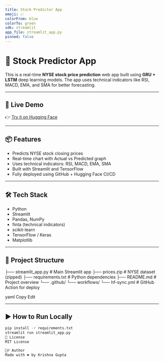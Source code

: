 ```yaml
---
title: Stock Predictor App
emoji: 📈
colorFrom: blue
colorTo: green
sdk: streamlit
app_file: streamlit_app.py
pinned: false
---
```



# 🚀 Stock Predictor App

This is a real-time **NYSE stock price prediction** web app built using **GRU + LSTM** deep learning models. The app uses technical indicators like RSI, MACD, EMA, and SMA for better forecasting.

---

## 🔴 Live Demo

👉 [Try it on Hugging Face](https://huggingface.co/spaces/KrishnaGupta989/stock-predictor-app)

---

## 📦 Features

- Predicts NYSE stock closing prices
- Real-time chart with Actual vs Predicted graph
- Uses technical indicators: RSI, MACD, EMA, SMA
- Built with Streamlit and TensorFlow
- Fully deployed using GitHub + Hugging Face CI/CD

---

## 🛠️ Tech Stack

- Python
- Streamlit
- Pandas, NumPy
- finta (technical indicators)
- scikit-learn
- TensorFlow / Keras
- Matplotlib

---

## 📁 Project Structure

├── streamlit_app.py # Main Streamlit app
├── prices.zip # NYSE dataset (zipped)
├── requirements.txt # Python dependencies
├── README.md # Project overview
└── .github/
└── workflows/
└── hf-sync.yml # GitHub Action for deploy

yaml
Copy
Edit

---

## ▶️ How to Run Locally

```bash
pip install -r requirements.txt
streamlit run streamlit_app.py
📜 License
MIT License

🙋‍♂️ Author
Made with ❤️ by Krishna Gupta
